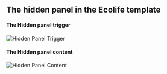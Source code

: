 
The hidden panel in the Ecolife template
----


#### The Hidden panel trigger
![Hidden Panel Trigger](../data/ecolife/images/panel/panel-trigger.jpg)

#### The Hidden panel content
![Hidden Panel Content](../data/ecolife/images/panel/hidden-panel.jpg)